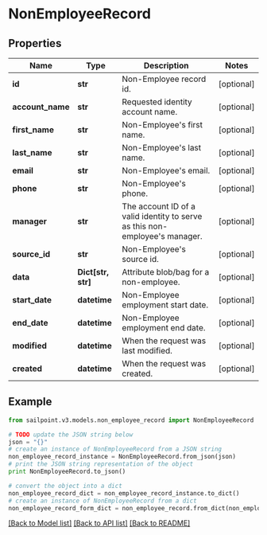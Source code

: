 # NonEmployeeRecord


## Properties

Name | Type | Description | Notes
------------ | ------------- | ------------- | -------------
**id** | **str** | Non-Employee record id. | [optional] 
**account_name** | **str** | Requested identity account name. | [optional] 
**first_name** | **str** | Non-Employee&#39;s first name. | [optional] 
**last_name** | **str** | Non-Employee&#39;s last name. | [optional] 
**email** | **str** | Non-Employee&#39;s email. | [optional] 
**phone** | **str** | Non-Employee&#39;s phone. | [optional] 
**manager** | **str** | The account ID of a valid identity to serve as this non-employee&#39;s manager. | [optional] 
**source_id** | **str** | Non-Employee&#39;s source id. | [optional] 
**data** | **Dict[str, str]** | Attribute blob/bag for a non-employee. | [optional] 
**start_date** | **datetime** | Non-Employee employment start date. | [optional] 
**end_date** | **datetime** | Non-Employee employment end date. | [optional] 
**modified** | **datetime** | When the request was last modified. | [optional] 
**created** | **datetime** | When the request was created. | [optional] 

## Example

```python
from sailpoint.v3.models.non_employee_record import NonEmployeeRecord

# TODO update the JSON string below
json = "{}"
# create an instance of NonEmployeeRecord from a JSON string
non_employee_record_instance = NonEmployeeRecord.from_json(json)
# print the JSON string representation of the object
print NonEmployeeRecord.to_json()

# convert the object into a dict
non_employee_record_dict = non_employee_record_instance.to_dict()
# create an instance of NonEmployeeRecord from a dict
non_employee_record_form_dict = non_employee_record.from_dict(non_employee_record_dict)
```
[[Back to Model list]](../README.md#documentation-for-models) [[Back to API list]](../README.md#documentation-for-api-endpoints) [[Back to README]](../README.md)


